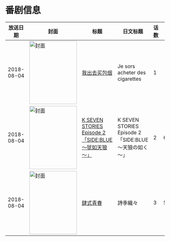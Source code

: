 # 番剧信息

|放送日期|封面|标题|日文标题|话数|评分|评分人数|
|---|---|---|---|---|---|---|
|2018-08-04|<img src="https://lain.bgm.tv/pic/cover/c/26/06/325109_1296Z.jpg" alt="封面" style="width:150px;height:200px;object-fit:cover;">|[我出去买包烟](https://bangumi.tv/subject/325109)|Je sors acheter des cigarettes|1|||
|2018-08-04|<img src="https://lain.bgm.tv/pic/cover/c/3b/51/251985_y8buv.jpg" alt="封面" style="width:150px;height:200px;object-fit:cover;">|[K SEVEN STORIES Episode 2「SIDE:BLUE ～犹如天狼～」](https://bangumi.tv/subject/251985)|K SEVEN STORIES Episode 2「SIDE:BLUE ～天狼の如く～」|2|6.5|296人评分|
|2018-08-04|<img src="https://lain.bgm.tv/pic/cover/c/30/dc/238986_3n7n9.jpg" alt="封面" style="width:150px;height:200px;object-fit:cover;">|[肆式青春](https://bangumi.tv/subject/238986)|詩季織々|3|5.8|1116人评分|
